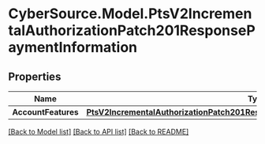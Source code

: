 # CyberSource.Model.PtsV2IncrementalAuthorizationPatch201ResponsePaymentInformation
## Properties

Name | Type | Description | Notes
------------ | ------------- | ------------- | -------------
**AccountFeatures** | [**PtsV2IncrementalAuthorizationPatch201ResponsePaymentInformationAccountFeatures**](PtsV2IncrementalAuthorizationPatch201ResponsePaymentInformationAccountFeatures.md) |  | [optional] 

[[Back to Model list]](../README.md#documentation-for-models) [[Back to API list]](../README.md#documentation-for-api-endpoints) [[Back to README]](../README.md)

